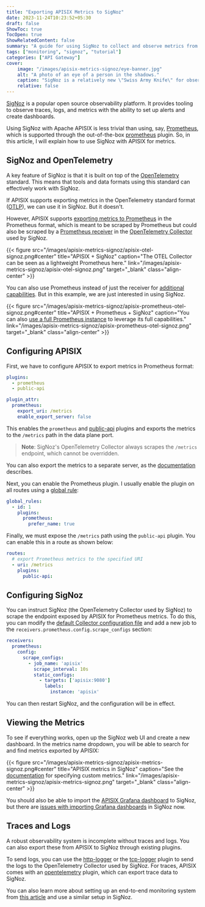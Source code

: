 ```yaml
---
title: "Exporting APISIX Metrics to SigNoz"
date: 2023-11-24T10:23:52+05:30
draft: false
ShowToc: true
TocOpen: true
ShowRelatedContent: false
summary: "A guide for using SigNoz to collect and observe metrics from Apache APISIX."
tags: ["monitoring", "signoz", "tutorial"]
categories: ["API Gateway"]
cover:
    image: "/images/apisix-metrics-signoz/eye-banner.jpg"
    alt: "A photo of an eye of a person in the shadows."
    caption: "SigNoz is a relatively new \"Swiss Army Knife\" for observability."
    relative: false
---
```


[SigNoz](https://signoz.io/) is a popular open source observability platform. It provides tooling to observe traces, logs, and metrics with the ability to set up alerts and create dashboards.

Using SigNoz with Apache APISIX is less trivial than using, say, [Prometheus](/posts/introduction-to-monitoring-microservices/), which is supported through the out-of-the-box [prometheus](https://apisix.apache.org/docs/apisix/plugins/prometheus/) plugin. So, in this article, I will explain how to use SigNoz with APISIX for metrics.

## SigNoz and OpenTelemetry

A key feature of SigNoz is that it is built on top of the [OpenTelemetry](https://opentelemetry.io/) standard. This means that tools and data formats using this standard can effectively work with SigNoz.

If APISIX supports exporting metrics in the OpenTelemetry standard format ([OTLP](https://opentelemetry.io/docs/specs/otel/protocol/)), we can use it in SigNoz. But it doesn't.

However, APISIX supports [exporting metrics to Prometheus](/posts/introduction-to-monitoring-microservices/#exporting-metrics-from-apisix) in the Prometheus format, which is meant to be scraped by Prometheus but could also be scraped by a [Prometheus receiver](https://signoz.io/docs/userguide/send-metrics/#enable-a-prometheus-receiver) in the [OpenTelemetry Collector](https://opentelemetry.io/docs/collector/) used by SigNoz.

{{< figure src="/images/apisix-metrics-signoz/apisix-otel-signoz.png#center" title="APISIX + SigNoz" caption="The OTEL Collector can be seen as a lightweight Prometheus here." link="/images/apisix-metrics-signoz/apisix-otel-signoz.png" target="_blank" class="align-center" >}}

You can also use Prometheus instead of just the receiver for [additional capabilities](https://github.com/open-telemetry/opentelemetry-collector-contrib/tree/main/receiver/prometheusreceiver#unsupported-features). But in this example, we are just interested in using SigNoz.

{{< figure src="/images/apisix-metrics-signoz/apisix-prometheus-otel-signoz.png#center" title="APISIX + Prometheus + SigNoz" caption="You can also [use a full Prometheus instance](/posts/introduction-to-monitoring-microservices) to leverage its full capabilities." link="/images/apisix-metrics-signoz/apisix-prometheus-otel-signoz.png" target="_blank" class="align-center" >}}

## Configuring APISIX

First, we have to configure APISIX to export metrics in Prometheus format:

```yaml {title="config.yaml"}
plugins:
  - prometheus
  - public-api

plugin_attr:
  prometheus:
    export_uri: /metrics
    enable_export_server: false
```

This enables the `prometheus` and [public-api](https://apisix.apache.org/docs/apisix/plugins/public-api/) plugins and exports the metrics to the `/metrics` path in the data plane port.

> **Note**: SigNoz's OpenTelemetry Collector always scrapes the `/metrics` endpoint, which cannot be overridden.

You can also export the metrics to a separate server, as the [documentation](https://apisix.apache.org/docs/apisix/plugins/prometheus/#api) describes.

Next, you can enable the Prometheus plugin. I usually enable the plugin on all routes using a [global rule](https://apisix.apache.org/docs/apisix/terminology/global-rule/):

```yaml {title="apisix.yaml"}
global_rules:
  - id: 1
    plugins:
      prometheus:
        prefer_name: true
```

Finally, we must expose the `/metrics` path using the `public-api` plugin. You can enable this in a route as shown below:

```yaml {title="apisix.yaml"}
routes:
  # export Prometheus metrics to the specified URI
  - uri: /metrics
    plugins:
      public-api:
```

## Configuring SigNoz

You can instruct SigNoz (the OpenTelemetry Collector used by SigNoz) to scrape the endpoint exposed by APISIX for Prometheus metrics. To do this, you can modify the [default Collector configuration file](https://github.com/SigNoz/signoz/blob/develop/deploy/docker/clickhouse-setup/otel-collector-metrics-config.yaml) and add a new job to the `receivers.prometheus.config.scrape_configs` section:

```yaml {title="otel-collector-metrics-config.yaml"}
receivers:
  prometheus:
    config:
      scrape_configs:
        - job_name: 'apisix'
          scrape_interval: 10s
          static_configs:
            - targets: ['apisix:9080']
              labels:
                instance: 'apisix'
```

You can then restart SigNoz, and the configuration will be in effect.

## Viewing the Metrics

To see if everything works, open up the SigNoz web UI and create a new dashboard. In the metrics name dropdown, you will be able to search for and find metrics exported by APISIX:

{{< figure src="/images/apisix-metrics-signoz/apisix-metrics-signoz.png#center" title="APISIX metrics in SigNoz" caption="See the [documentation](https://apisix.apache.org/docs/apisix/plugins/prometheus/#specifying-metrics) for specifying custom metrics." link="/images/apisix-metrics-signoz/apisix-metrics-signoz.png" target="_blank" class="align-center" >}}

You should also be able to import the [APISIX Grafana dashboard](https://grafana.com/grafana/dashboards/11719-apache-apisix/) to SigNoz, but there are [issues with importing Grafana dashboards](https://knowledgebase.signoz.io/t/enabling-import-grafana-json-in-signoz/2K5717) in SigNoz now.

## Traces and Logs

A robust observability system is incomplete without traces and logs. You can also export these from APISIX to SigNoz through existing plugins.

To send logs, you can use the [http-logger](https://apisix.apache.org/docs/apisix/plugins/http-logger/) or the [tcp-logger](https://apisix.apache.org/docs/apisix/plugins/tcp-logger/) plugin to send the logs to the OpenTelemetry Collector used by SigNoz. For traces, APISIX comes with an [opentelemetry](https://apisix.apache.org/docs/apisix/plugins/opentelemetry/) plugin, which can export trace data to SigNoz.

You can also learn more about setting up an end-to-end monitoring system from [this article](/posts/introduction-to-monitoring-microservices/) and use a similar setup in SigNoz.
